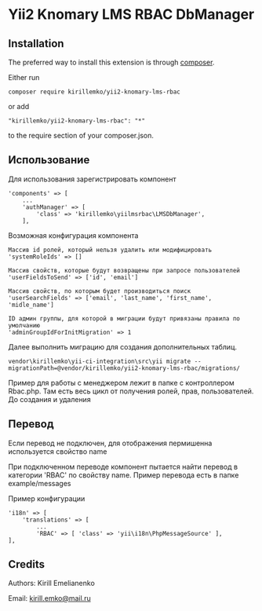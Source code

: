 Yii2 Knomary LMS RBAC DbManager
=========================


Installation
------------

The preferred way to install this extension is through [composer](http://getcomposer.org/download/).

Either run

```
composer require kirillemko/yii2-knomary-lms-rbac
```

or add

```
"kirillemko/yii2-knomary-lms-rbac": "*"
```

to the require section of your composer.json.


Использование
-----

Для использования зарегистрировать компонент
```
'components' => [
    ...
    'authManager' => [
        'class' => 'kirillemko\yiilmsrbac\LMSDbManager',
    ],
```

Возможная конфигурация компонента
```
Массив id ролей, который нельзя удалить или модифицировать
'systemRoleIds' => []

Массив свойств, которые будут возвращены при запросе пользователей
'userFieldsToSend' => ['id', 'email']

Массив свойств, по которым будет производиться поиск
'userSearchFields' => ['email', 'last_name', 'first_name', 'midle_name']

ID админ группы, для которой в миграции будут привязаны правила по умолчанию
'adminGroupIdForInitMigration' => 1
```

Далее выполнить миграцию для создания дополнительных таблиц.
```
vendor\kirillemko\yii-ci-integration\src\yii migrate --migrationPath=@vendor/kirillemko/yii2-knomary-lms-rbac/migrations/
```

Пример для работы с менеджером лежит в папке с контроллером Rbac.php. Там есть весь цикл от получения ролей, прав, пользователей. До создания и удаления

Перевод
-----

Если перевод не подключен, для отображения пермишенна используется свойство name

При подключенном переводе компонент пытается найти перевод в категории 'RBAC' по свойству name. Пример перевода есть в папке example/messages

Пример конфигурации

```
'i18n' => [
    'translations' => [
        ...
        'RBAC' => [ 'class' => 'yii\i18n\PhpMessageSource' ],
],
```

Credits
-------

Authors: Kirill Emelianenko

Email: kirill.emko@mail.ru

